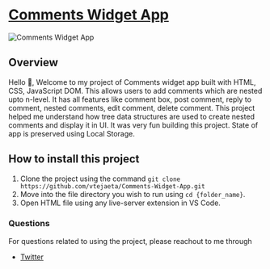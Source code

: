 # [Comments Widget App](https://comments-widget-app.vercel.app/)

<img alt="Comments Widget App" src="https://user-images.githubusercontent.com/65386350/104117781-f1d63f00-5349-11eb-86ee-8f86e37692c2.png">

## Overview
Hello 👋, Welcome to my project of Comments widget app built with HTML, CSS, JavaScript DOM. This allows users to add comments which are nested upto n-level. It has all  features like comment box, post comment, reply to comment, nested comments, edit comment, delete comment. This project helped me understand how tree data structures are used to create nested comments and display it in UI. It was very fun building this project. State of app is preserved using Local Storage.

## How to install this project

1. Clone the project using the command `git clone https://github.com/vtejaeta/Comments-Widget-App.git`
2. Move into the file directory you wish to run using `cd {folder_name}`.
3. Open HTML file using any live-server extension in VS Code.

### Questions

For questions related to using the project, please reachout to me through

- [Twitter](https://twitter.com/vtejaeta9493)
